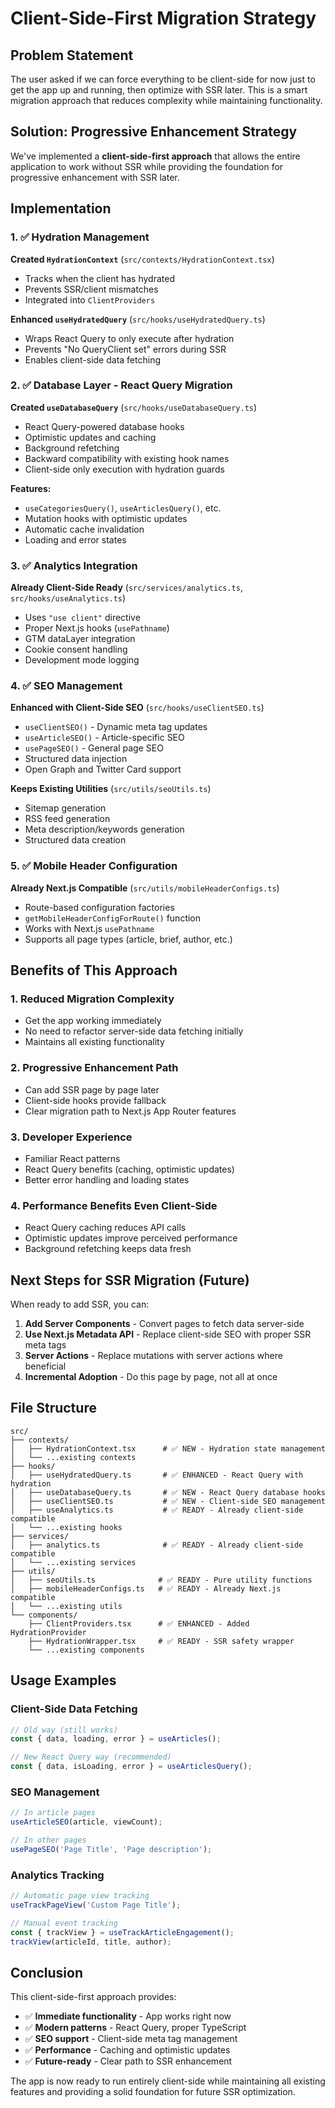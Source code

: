 # Client-Side-First Migration Strategy

## Problem Statement

The user asked if we can force everything to be client-side for now just to get the app up and running, then optimize with SSR later. This is a smart migration approach that reduces complexity while maintaining functionality.

## Solution: Progressive Enhancement Strategy

We've implemented a **client-side-first approach** that allows the entire application to work without SSR while providing the foundation for progressive enhancement with SSR later.

## Implementation

### 1. ✅ Hydration Management

**Created `HydrationContext`** (`src/contexts/HydrationContext.tsx`)
- Tracks when the client has hydrated
- Prevents SSR/client mismatches
- Integrated into `ClientProviders`

**Enhanced `useHydratedQuery`** (`src/hooks/useHydratedQuery.ts`)
- Wraps React Query to only execute after hydration
- Prevents "No QueryClient set" errors during SSR
- Enables client-side data fetching

### 2. ✅ Database Layer - React Query Migration

**Created `useDatabaseQuery`** (`src/hooks/useDatabaseQuery.ts`)
- React Query-powered database hooks
- Optimistic updates and caching
- Background refetching
- Backward compatibility with existing hook names
- Client-side only execution with hydration guards

**Features:**
- `useCategoriesQuery()`, `useArticlesQuery()`, etc.
- Mutation hooks with optimistic updates
- Automatic cache invalidation
- Loading and error states

### 3. ✅ Analytics Integration

**Already Client-Side Ready** (`src/services/analytics.ts`, `src/hooks/useAnalytics.ts`)
- Uses `"use client"` directive
- Proper Next.js hooks (`usePathname`)
- GTM dataLayer integration
- Cookie consent handling
- Development mode logging

### 4. ✅ SEO Management

**Enhanced with Client-Side SEO** (`src/hooks/useClientSEO.ts`)
- `useClientSEO()` - Dynamic meta tag updates
- `useArticleSEO()` - Article-specific SEO
- `usePageSEO()` - General page SEO
- Structured data injection
- Open Graph and Twitter Card support

**Keeps Existing Utilities** (`src/utils/seoUtils.ts`)
- Sitemap generation
- RSS feed generation
- Meta description/keywords generation
- Structured data creation

### 5. ✅ Mobile Header Configuration

**Already Next.js Compatible** (`src/utils/mobileHeaderConfigs.ts`)
- Route-based configuration factories
- `getMobileHeaderConfigForRoute()` function
- Works with Next.js `usePathname`
- Supports all page types (article, brief, author, etc.)

## Benefits of This Approach

### 1. **Reduced Migration Complexity**
- Get the app working immediately
- No need to refactor server-side data fetching initially
- Maintains all existing functionality

### 2. **Progressive Enhancement Path**
- Can add SSR page by page later
- Client-side hooks provide fallback
- Clear migration path to Next.js App Router features

### 3. **Developer Experience**
- Familiar React patterns
- React Query benefits (caching, optimistic updates)
- Better error handling and loading states

### 4. **Performance Benefits Even Client-Side**
- React Query caching reduces API calls
- Optimistic updates improve perceived performance
- Background refetching keeps data fresh

## Next Steps for SSR Migration (Future)

When ready to add SSR, you can:

1. **Add Server Components** - Convert pages to fetch data server-side
2. **Use Next.js Metadata API** - Replace client-side SEO with proper SSR meta tags
3. **Server Actions** - Replace mutations with server actions where beneficial
4. **Incremental Adoption** - Do this page by page, not all at once

## File Structure

```
src/
├── contexts/
│   ├── HydrationContext.tsx      # ✅ NEW - Hydration state management
│   └── ...existing contexts
├── hooks/
│   ├── useHydratedQuery.ts       # ✅ ENHANCED - React Query with hydration
│   ├── useDatabaseQuery.ts       # ✅ NEW - React Query database hooks
│   ├── useClientSEO.ts           # ✅ NEW - Client-side SEO management
│   ├── useAnalytics.ts           # ✅ READY - Already client-side compatible
│   └── ...existing hooks
├── services/
│   ├── analytics.ts              # ✅ READY - Already client-side compatible
│   └── ...existing services
├── utils/
│   ├── seoUtils.ts              # ✅ READY - Pure utility functions
│   ├── mobileHeaderConfigs.ts   # ✅ READY - Already Next.js compatible
│   └── ...existing utils
└── components/
    ├── ClientProviders.tsx      # ✅ ENHANCED - Added HydrationProvider
    ├── HydrationWrapper.tsx     # ✅ READY - SSR safety wrapper
    └── ...existing components
```

## Usage Examples

### Client-Side Data Fetching
```typescript
// Old way (still works)
const { data, loading, error } = useArticles();

// New React Query way (recommended)
const { data, isLoading, error } = useArticlesQuery();
```

### SEO Management
```typescript
// In article pages
useArticleSEO(article, viewCount);

// In other pages
usePageSEO('Page Title', 'Page description');
```

### Analytics Tracking
```typescript
// Automatic page view tracking
useTrackPageView('Custom Page Title');

// Manual event tracking
const { trackView } = useTrackArticleEngagement();
trackView(articleId, title, author);
```

## Conclusion

This client-side-first approach provides:
- ✅ **Immediate functionality** - App works right now
- ✅ **Modern patterns** - React Query, proper TypeScript
- ✅ **SEO support** - Client-side meta tag management
- ✅ **Performance** - Caching and optimistic updates
- ✅ **Future-ready** - Clear path to SSR enhancement

The app is now ready to run entirely client-side while maintaining all existing features and providing a solid foundation for future SSR optimization.
